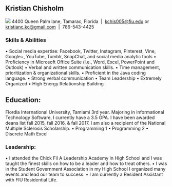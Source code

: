 ## Kristian Chisholm 
![](file:///Users/kristianchisholm/Desktop/IMG_0595.jpg)
4400 Queen Palm lane, Tamarac, Florida  |  kchis005@fiu.edu or kristianc.kc@gmail.com  |  786-543-4425

### Skills & Abilities 
•	Social media expertise: Facebook, Twitter, Instagram, Pinterest, Vine, Google+, YouTube, Tumblr, SnapChat, and social media analytic tools
•	Proficiency in Microsoft Office Suite (i.e., Word, Excel, PowerPoint and Outlook)
•	Verbal and written communication skills.
•	Time management, prioritization & organizational skills.
•	Proficient in the Java coding language.
•	Strong verbal communication
•	Team Leadership
•	Extremely Organized
•	High Energy
Relationship Building

## Education: 
Flordia International University, Tamiami
3rd year.
Majoring in Informational Technology Software, I currently have a 3.5 GPA. I have been awarded deans list fall 2015, fall 2016, & fall 2017.  I am also a recipient of the National Multiple Sclerosis Scholarship. 
•	Programming 1
•	Programming 2
•	Discrete Math
Excel
### Leadership:
•	I attended the Chick Fil A Leadership Academy in High School and I was taught the finest skills on how to be a leader and how to treat others. 
• I was in the Student Government Association in my High School I organized many events and lead our team to success. 
• I am currently a Resident Assistant with FIU Residential Life. 

